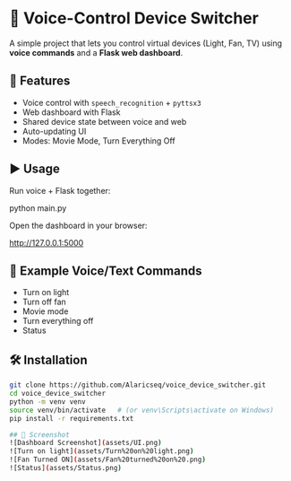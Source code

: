 # 🎤 Voice-Control Device Switcher

A simple project that lets you control virtual devices (Light, Fan, TV) using **voice commands** and a **Flask web dashboard**.

## 🚀 Features
- Voice control with `speech_recognition` + `pyttsx3`
- Web dashboard with Flask
- Shared device state between voice and web
- Auto-updating UI
- Modes: Movie Mode, Turn Everything Off

## ▶️ Usage

Run voice + Flask together:

python main.py

Open the dashboard in your browser:

http://127.0.0.1:5000

## 🎤 Example Voice/Text Commands

- Turn on light
- Turn off fan
- Movie mode
- Turn everything off
- Status



## 🛠️ Installation
```bash
git clone https://github.com/Alaricseq/voice_device_switcher.git
cd voice_device_switcher
python -m venv venv
source venv/bin/activate   # (or venv\Scripts\activate on Windows)
pip install -r requirements.txt

## 📸 Screenshot
![Dashboard Screenshot](assets/UI.png)
![Turn on light](assets/Turn%20on%20light.png)
![Fan Turned ON](assets/Fan%20turned%20on%20.png)
![Status](assets/Status.png)


